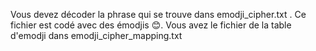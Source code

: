 Vous devez décoder la phrase qui se trouve dans emodji_cipher.txt . Ce fichier est codé avec des émodjis 😊.
Vous avez le fichier de la table d'emodji dans emodji_cipher_mapping.txt
